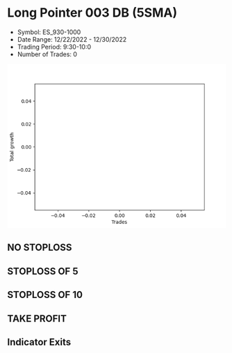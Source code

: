 # Long Pointer 003 DB (5SMA)
- Symbol: ES_930-1000
- Date Range: 12/22/2022 - 12/30/2022
- Trading Period: 9:30-10:0
- Number of Trades: 0

![Plot](LongPointer003DBES_930-1000(5SMA).png)
## NO STOPLOSS














## STOPLOSS OF 5














## STOPLOSS OF 10














## TAKE PROFIT











## Indicator Exits


